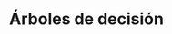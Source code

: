 ---
slug: arboles-de-decision
title: Árboles de decisión
content: [
	{slug: "", title: ""},
]
navigation: [
	{
		side: left,
		title: "K-Nearest Neighbors",
		link: "k-nearest-neighbors"
	},
	{
		side: right,
		title: "Random Forest",	
		link: "random-forest"
	},
]
---